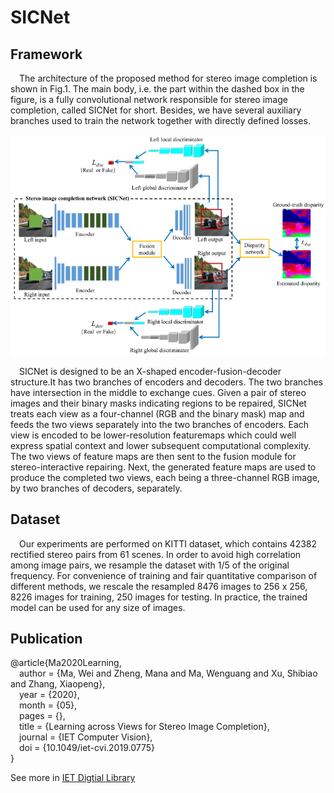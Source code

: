 # SICNet

## Framework

&ensp;&ensp;The architecture of the proposed method for stereo image completion is shown in Fig.1. The main body, i.e. the part within the dashed box in the figure, is a fully convolutional network responsible for stereo image completion, called SICNet for short. Besides, we have several auxiliary branches used to train the network together with directly defined losses.

![Network architecture. You may need VPN if you see the words.](network.png "Network architecture")

&ensp;&ensp;SICNet is designed to be an X-shaped encoder-fusion-decoder structure.It has two branches of encoders and decoders. The two branches have intersection in the middle to exchange cues. Given a pair of stereo images and their binary masks indicating regions to be repaired, SICNet treats each view as a four-channel (RGB and the binary mask) map and feeds the two views separately into the two branches of encoders. Each view is encoded to be lower-resolution featuremaps which could well express spatial context and lower subsequent computational complexity. The two views of feature maps are then sent to the fusion module for stereo-interactive repairing. Next, the generated feature maps are used to produce the completed two views, each being a three-channel RGB image, by two branches of decoders, separately.

## Dataset

&ensp;&ensp;Our experiments are performed on KITTI dataset, which contains 42382 rectified stereo pairs from 61 scenes. In order to avoid high correlation among image pairs, we resample the dataset with 1/5 of the original frequency. For convenience of training and fair quantitative comparison of different methods, we rescale the resampled 8476 images to 256 x 256, 8226 images for training, 250 images for testing. In practice, the trained model can be used for any size of images.

## Publication

@article{Ma2020Learning,  
&ensp;&ensp;author = {Ma, Wei and Zheng, Mana and Ma, Wenguang and Xu, Shibiao and Zhang, Xiaopeng},  
&ensp;&ensp;year = {2020},  
&ensp;&ensp;month = {05},  
&ensp;&ensp;pages = {},  
&ensp;&ensp;title = {Learning across Views for Stereo Image Completion},  
&ensp;&ensp;journal = {IET Computer Vision},  
&ensp;&ensp;doi = {10.1049/iet-cvi.2019.0775}  
}  

See more in [IET Digtial Library](https://digital-library.theiet.org/content/journals/10.1049/iet-cvi.2019.0775 "IET Computer Vision")
